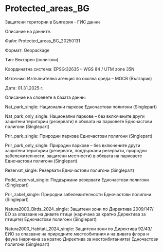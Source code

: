 # Protected_areas_BG
Защитени територии в България - ГИС данни

Описание на данните.

Файл: Protected_areas_BG_20250131

Формат: Geopackage

Тип: Векторен (полигони)

Координатна система: EPSG:32635 – WGS 84 / UTM zone 35N

Източник: Изпълнителна агенция по околна среда – МОСВ (България)

Дата: 01.31.2025 г.

Описание на слоевете в базата данни:

Nat_park_single:
Национални паркове
Едночастови полигони (Singlepart)

Nat_park_only_single:
Национални паркове – без включените други защитени територии (резервати) в обхвата на парковете
Едночастови полигони (Singlepart)

Prir_park_single:
Природни паркове
Едночастови полигони (Singlepart)

Prir_park_only_single:
Природни паркове – без включените други защитени територии (резервати, поддържани резервати, природни забележителности, защитени местности) в обхвата на парковете
Едночастови полигони (Singlepart)

Rezervat_single:
Резервати
Едночастови полигони (Singlepart)

Podd_rezervat_single:
Поддържани резервати
Едночастови полигони (Singlepart)

Prir_zabel_single:
Природни забележителности
Едночастови полигони (Singlepart)

Natura2000_Birds_2024_single:
Защитени зони по Директива 2009/147/ЕО за опазване на дивите птици (наричана за кратно Директива за птиците) 
Едночастови полигони (Singlepart)

Natura2000_Habitati_2024_single:
Защитени зони по Директива 92/43/ЕИО за опазване на природните местообитания и на дивата флора и фауна (наричана за кратно Директива за местоибитанията) 
Едночастови полигони (Singlepart)
